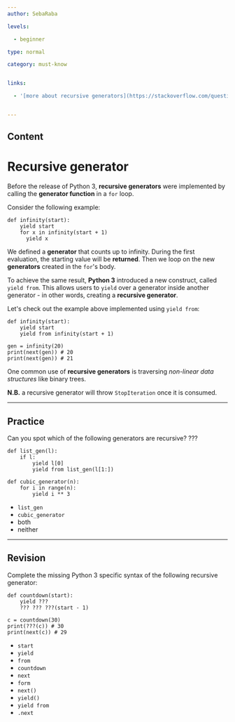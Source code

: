 ```yaml
---
author: SebaRaba

levels:

  - beginner

type: normal

category: must-know


links:

  - '[more about recursive generators](https://stackoverflow.com/questions/35015181/python-recursive-generator){website}'


---
```

## Content
# Recursive generator

Before the release of Python 3, **recursive generators** were implemented by calling the **generator function** in a `for` loop.  

Consider the following example:
```
def infinity(start):
    yield start
    for x in infinity(start + 1)
      yield x
```

We defined a **generator** that counts up to infinity. During the first evaluation, the starting value will be **returned**. Then we loop on the new **generators** created in the `for`'s body.

To achieve the same result, **Python 3** introduced a new construct, called `yield from`. This allows users to `yield` over a generator inside another generator - in other words, creating a **recursive generator**.

Let's check out the example above implemented using `yield from`:
```
def infinity(start):
    yield start
    yield from infinity(start + 1)

gen = infinity(20)
print(next(gen)) # 20
print(next(gen)) # 21
```

One common use of **recursive generators** is traversing *non-linear data structures* like binary trees.

**N.B.** a recursive generator will throw `StopIteration` once it is consumed.

---
## Practice

Can you spot which of the following generators are recursive?
???

```
def list_gen(l):
    if l:
        yield l[0]
        yield from list_gen(l[1:])

def cubic_generator(n):
	for i in range(n):
		yield i ** 3

```


* `list_gen`
* `cubic_generator`
* both
* neither

---
## Revision

Complete the missing Python 3 specific syntax of the following recursive generator:

```
def countdown(start):
    yield ???
    ??? ??? ???(start - 1)

c = countdown(30)
print(???(c)) # 30
print(next(c)) # 29

```


* `start`
* `yield`
* `from`
* `countdown`
* `next`
* `form`
* `next()`
* `yield()`
* `yield from`
* `.next`

